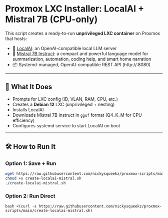 # Proxmox LXC Installer: LocalAI + Mistral 7B (CPU-only)

This script creates a ready-to-run **unprivileged LXC container** on Proxmox that hosts:

- 🧠 [LocalAI](https://github.com/go-skynet/LocalAI): an OpenAI-compatible local LLM server
- 🔮 [Mistral 7B Instruct](https://huggingface.co/TheBloke/Mistral-7B-Instruct-v0.1-GGUF): a compact and powerful language model for summarization, automation, coding help, and smart home narration
- 📦 Systemd-managed, OpenAI-compatible REST API (http://<LXC-IP>:8080)

---

## 🚀 What It Does

- Prompts for LXC config (ID, VLAN, RAM, CPU, etc.)
- Creates a **Debian 12** LXC (unprivileged + nesting)
- Installs LocalAI
- Downloads Mistral 7B Instruct in `gguf` format (Q4_K_M for CPU efficiency)
- Configures systemd service to start LocalAI on boot

---

## 🛠️ How to Run It

### Option 1: Save + Run

```bash
wget https://raw.githubusercontent.com/nickysqueekz/proxmox-scripts/main/create-localai-mistral.sh
chmod +x create-localai-mistral.sh
./create-localai-mistral.sh
```

### Option 2: Run Direct

```
bash <(curl -s https://raw.githubusercontent.com/nickysqueekz/proxmox-scripts/main/create-localai-mistral.sh)
```
